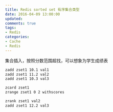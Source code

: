 ```yaml
---
title: Redis sorted set 有序集合类型
date: 2016-04-09 13:00:00
updated:
comments: true
tags:
- Redis
categories:
- Cache
- Redis
---
```


集合插入，按照分数范围超找，可以想象为学生成绩表

<!--more-->

```bash
zadd zset1 10.1 val1
zadd zset1 11.2 val2
zadd zset1 10.3 val3

zcard zset1
zrange zset1 0 2 withscores

zrank zset1 val2
zadd zset1 12.2 val3
```
